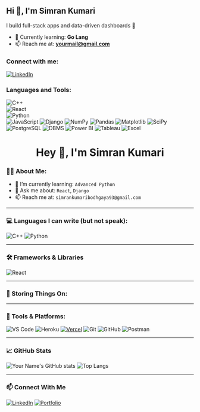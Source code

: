 ## Hi 👋, I'm Simran Kumari  
I build full-stack apps and data-driven dashboards 🚀  

- 🌱 Currently learning: **Go Lang**  
- 📫 Reach me at: **yourmail@gmail.com**  

### Connect with me:  
[![LinkedIn](https://img.shields.io/badge/LinkedIn-blue?logo=linkedin&logoColor=white)](https://www.linkedin.com/in/yourprofile)

### Languages and Tools:  
![C++](https://img.shields.io/badge/-C++-00599C?logo=c%2B%2B&logoColor=white)  
![React](https://img.shields.io/badge/-React-20232A?logo=react&logoColor=61DAFB)  
![Python](https://img.shields.io/badge/-Python-3776AB?logo=python&logoColor=white)  
![JavaScript](https://img.shields.io/badge/JavaScript-F7DF1E?style=for-the-badge&logo=javascript&logoColor=black)
![Django](https://img.shields.io/badge/Django-092E20?style=for-the-badge&logo=django&logoColor=white)
![NumPy](https://img.shields.io/badge/NumPy-013243?style=for-the-badge&logo=numpy&logoColor=white)
![Pandas](https://img.shields.io/badge/Pandas-150458?style=for-the-badge&logo=pandas&logoColor=white)
![Matplotlib](https://img.shields.io/badge/Matplotlib-ffffff?style=for-the-badge&logo=matplotlib&logoColor=black)
![SciPy](https://img.shields.io/badge/SciPy-8CAAE6?style=for-the-badge&logo=scipy&logoColor=white)
![PostgreSQL](https://img.shields.io/badge/PostgreSQL-316192?style=for-the-badge&logo=postgresql&logoColor=white)
![DBMS](https://img.shields.io/badge/DBMS-003B57?style=for-the-badge&logo=mysql&logoColor=white)
![Power BI](https://img.shields.io/badge/Power%20BI-F2C811?style=for-the-badge&logo=powerbi&logoColor=black)
![Tableau](https://img.shields.io/badge/Tableau-E97627?style=for-the-badge&logo=tableau&logoColor=white)
![Excel](https://img.shields.io/badge/Excel-217346?style=for-the-badge&logo=microsoft-excel&logoColor=white)






<h1 align="center">Hey 👋, I'm Simran Kumari</h1>

### 👨‍💻 About Me:
- 🌱 I’m currently learning: `Advanced Python`
- 💬 Ask me about: `React`, `Django`
- 📫 Reach me at: `simrankumaribodhgaya93@gmail.com`

---

### 💻 Languages I can write (but not speak):
![C++](https://img.shields.io/badge/C++-00599C?style=for-the-badge&logo=cplusplus&logoColor=white)
![Python](https://img.shields.io/badge/Python-3776AB?style=for-the-badge&logo=python&logoColor=white)

---

### 🛠️ Frameworks & Libraries
![React](https://img.shields.io/badge/React-20232A?style=for-the-badge&logo=react&logoColor=61DAFB)



---

### 🧠 Storing Things On:

---

### 🧰 Tools & Platforms:
![VS Code](https://img.shields.io/badge/VS%20Code-007ACC?style=for-the-badge&logo=visualstudiocode&logoColor=white)
![Heroku](https://img.shields.io/badge/Heroku-430098?style=for-the-badge&logo=heroku&logoColor=white)
[![Vercel](https://img.shields.io/badge/Vercel-00C7B7?style=for-the-badge&logo=vercel&logoColor=white)](https://vercel.com/simrankumari93s-projects)
![Git](https://img.shields.io/badge/Git-F05032?style=for-the-badge&logo=git&logoColor=white)
![GitHub](https://img.shields.io/badge/GitHub-181717?style=for-the-badge&logo=github&logoColor=white)
![Postman](https://img.shields.io/badge/Postman-FF6C37?style=for-the-badge&logo=postman&logoColor=white)

---

### 📈 GitHub Stats
![Your Name's GitHub stats](https://github-readme-stats.vercel.app/api?username=SimranKumari93&show_icons=true&theme=radical)
![Top Langs](https://github-readme-stats.vercel.app/api/top-langs/?username=SimranKumari93&layout=compact&theme=radical)

---

### 📫 Connect With Me
[![LinkedIn](https://img.shields.io/badge/LinkedIn-blue?style=for-the-badge&logo=linkedin&logoColor=white)](https://www.linkedin.com/in/simran-kumari-213707208)
[![Portfolio](https://img.shields.io/badge/Portfolio-000?style=for-the-badge&logo=firefox&logoColor=white)](https://your-portfolio-link.com)
